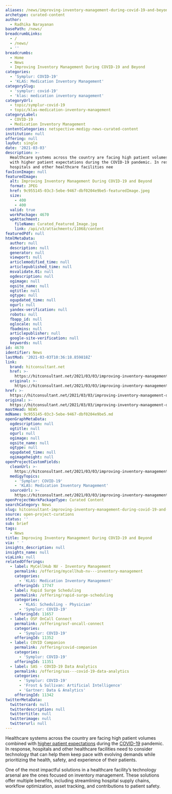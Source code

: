 ```yaml
---
aliases: /news/improving-inventory-management-during-covid-19-and-beyond
archetype: curated-content
author:
  - Radhika Narayanan
basePath: /news/
breadcrumbLinks:
  - /
  - /news/
  - ''
breadcrumbs:
  - Home
  - News
  - Improving Inventory Management During COVID-19 and Beyond
categories:
  - 'Symplur: COVID-19'
  - 'KLAS: Medication Inventory Management'
categorySlug:
  - 'symplur: covid-19'
  - 'klas: medication inventory management'
categoryUrl:
  - topic/symplur-covid-19
  - topic/klas-medication-inventory-management
categoryLabel:
  - COVID-19
  - Medication Inventory Management
contentCategories: netspective-medigy-news-curated-content
institution: null
offering: null
layOut: single
date: '2021-03-03'
description: >-
  Healthcare systems across the country are facing high patient volumes combined
  with higher patient expectations during the COVID-19 pandemic. In response,
  hospitals and other healthcare facilities nee
favIconImage: null
featuredImage:
  alt: Improving Inventory Management During COVID-19 and Beyond
  format: JPEG
  href: 9c955145-03c3-5ebe-9467-dbf0204e9be5-featuredImage.jpeg
  size:
    - 400
    - 400
  valid: true
  workPackage: 4670
  wpAttachment:
    fileName: Curated_Featured_Image.jpg
    link: /api/v3/attachments/11068/content
featuredPdf: null
htmlMetaData:
  author: null
  description: null
  generator: null
  viewport: null
  articlemodified_time: null
  articlepublished_time: null
  msvalidate.01: null
  ogdescription: null
  ogimage: null
  ogsite_name: null
  ogtitle: null
  ogtype: null
  ogupdated_time: null
  ogurl: null
  yandex-verification: null
  robots: null
  fbapp_id: null
  oglocale: null
  fbadmins: null
  articlepublisher: null
  google-site-verification: null
  keywords: null
id: 4670
identifier: News
lastMod: '2021-03-03T10:36:18.859818Z'
link:
  brand: hitconsultant.net
  href: >-
    https://hitconsultant.net/2021/03/03/improving-inventory-management-during-covid-19/#.YD9mQWj7RPY
  original: >-
    https://hitconsultant.net/2021/03/03/improving-inventory-management-during-covid-19/#.YD9mQWj7RPY
href: >-
  https://hitconsultant.net/2021/03/03/improving-inventory-management-during-covid-19/#.YD9mQWj7RPY
original: >-
  https://hitconsultant.net/2021/03/03/improving-inventory-management-during-covid-19/#.YD9mQWj7RPY
mastHead: NEWS
mdName: 9c955145-03c3-5ebe-9467-dbf0204e9be5.md
openGraphMetaData:
  ogdescription: null
  ogtitle: null
  ogurl: null
  ogimage: null
  ogsite_name: null
  ogtype: null
  ogupdated_time: null
  ogimageheight: null
openProjectCustomFields:
  cleanUrl: >-
    https://hitconsultant.net/2021/03/03/improving-inventory-management-during-covid-19/#.YD9mQWj7RPY
  medigyTopics:
    - 'Symplur: COVID-19'
    - 'KLAS: Medication Inventory Management'
  sourceUrl: >-
    https://hitconsultant.net/2021/03/03/improving-inventory-management-during-covid-19/#.YD9mQWj7RPY
openProjectWorkPackageType: Curated Content
searchCategory: News
slug: hitconsultant-improving-inventory-management-during-covid-19-and-beyond
source: open-project-curations
status: ''
sub: brief
tags:
  - News
title: Improving Inventory Management During COVID-19 and Beyond
via: ' '
insights_description: null
insights_name: null
viaLink: null
relatedOfferings:
  - label: MyCellHub NV - Inventory Management
    permalink: /offering/mycellhub-nv---inventory-management
    categories:
      - 'KLAS: Medication Inventory Management'
    offeringId: 17747
  - label: Rapid Surge Scheduling
    permalink: /offering/rapid-surge-scheduling
    categories:
      - 'KLAS: Scheduling - Physician'
      - 'Symplur: COVID-19'
    offeringId: 11657
  - label: OSF OnCall Connect
    permalink: /offering/osf-oncall-connect
    categories:
      - 'Symplur: COVID-19'
    offeringId: 11352
  - label: COVID Companion
    permalink: /offering/covid-companion
    categories:
      - 'Symplur: COVID-19'
    offeringId: 11351
  - label: SAS - COVID-19 Data Analytics
    permalink: /offering/sas---covid-19-data-analytics
    categories:
      - 'Symplur: COVID-19'
      - 'Frost & Sullivan: Artificial Intelligence'
      - 'Gartner: Data & Analytics'
    offeringId: 11342
twitterMetaData:
  twittercard: null
  twitterdescription: null
  twittertitle: null
  twitterimage: null
  twitterurl: null
---
```

<p>Healthcare systems across the country are facing high patient volumes combined with <a href="https://www.benefitspro.com/2020/12/14/providers-covid-response-impacts-patient-loyalty/?slreturn=20210010204829">higher patient expectations</a> during the <a href="https://hitconsultant.net/tag/coronavirus-covid-19/">COVID-19</a> pandemic. In response, hospitals and other healthcare facilities need to consider technology that can help them keep pace with evolving demands while prioritizing the health, safety, and experience of their patients.&nbsp;</p><p>One of the most impactful&nbsp;solutions in a healthcare facility’s technology arsenal are the ones focused on inventory management. These solutions offer multiple benefits, including streamlining hospital supply chains, workflow optimization, asset tracking, and contributions to patient safety.&nbsp;</p>
